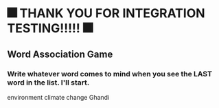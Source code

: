 # 🎆 THANK YOU FOR INTEGRATION TESTING!!!!! 🎆

## Word Association Game

### Write whatever word comes to mind when you see the LAST word in the list. I'll start.

environment
climate
change
Ghandi
